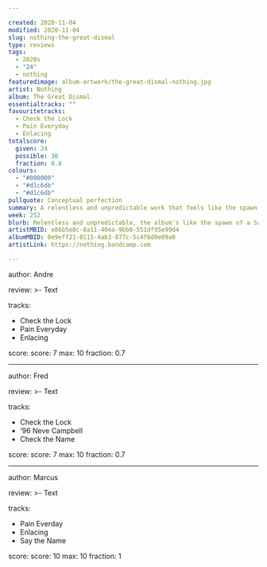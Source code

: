 ```yaml
---

created: 2020-11-04
modified: 2020-11-04
slug: nothing-the-great-dismal
type: reviews
tags:
  - 2020s
  - "24"
  - nothing
featuredimage: album-artwork/the-great-dismal-nothing.jpg
artist: Nothing
album: The Great Dismal
essentialtracks: "" 
favouritetracks:
  - Check the Lock
  - Pain Everyday
  - Enlacing
totalscore:
  given: 24
  possible: 30
  fraction: 0.8
colours:
  - "#000000"
  - "#d1c6db"
  - "#d1c6db"
pullquote: Conceptual perfection
summary: A relentless and unpredictable work that feels like the spawn of a Satanic ritual in a theme park. It’s oppressive and challenging, but also warm and charming.
week: 252
blurb: Relentless and unpredictable, the album's like the spawn of a Satanic ritual in a theme park. It’s oppressive and challenging, but also warm and charming.
artistMBID: e86b5e8c-8a11-40ea-9bb0-551df95e99d4
albumMBID: 0e9eff21-8115-4ab3-877c-5c4f6d0e09a0
artistLink: https://nothing.bandcamp.com

---
```


author: Andre

review: >-
  Text

tracks:
  - Check the Lock
  - Pain Everyday
  - Enlacing

score:
  score: 7
  max: 10
  fraction: 0.7

---

author: Fred

review: >-
  Text

tracks:
  - Check the Lock
  - ‘96 Neve Campbell
  - Check the Name

score:
  score: 7
  max: 10
  fraction: 0.7

---

author: Marcus

review: >-
  Text

tracks:
  - Pain Everday
  - Enlacing
  - Say the Name

score:
  score: 10
  max: 10
  fraction: 1
